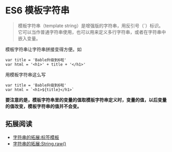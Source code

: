 # ES6 模板字符串
> 模板字符串（template string）是增强版的字符串，用反引号（\`）标识。它可以当作普通字符串使用，也可以用来定义多行字符串，或者在字符串中嵌入变量。

模板字符串让字符串拼接变得方便。如
```
var title = 'Bable升级到6啦'
var html = '<h1>' + title + '</h1>'
```

用模板字符串这么写
```
var title = 'Bable升级到6啦'
var html = `<h1>${title}</h1>`
```

**要注意的是，模板字符串里的变量的值取模板字符串定义时，变量的值，以后变量的值改变，模板字符串的值并不会变。**

## 拓展阅读
* [字符串的拓展:标签模板](http://es6.ruanyifeng.com/#docs/string#标签模板)
* [字符串的拓展:String.raw()](http://es6.ruanyifeng.com/#docs/string#String-raw)